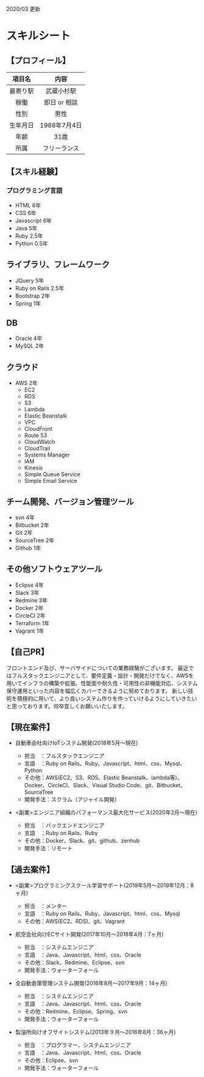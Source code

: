 2020/03 更新
# スキルシート

## 【プロフィール】

| 項目名 | 内容 |
|:-----------:|:------------:|
| 最寄り駅 | 武蔵小杉駅 |
| 稼働 | 即日 or 相談 |
| 性別 | 男性 |
| 生年月日 | 1988年7月4日 |
| 年齢 | 31歳 |
| 所属 | フリーランス |

## 【スキル経験】
 
### プログラミング言語
- HTML 6年
- CSS  6年
- Javascript 6年
- Java 5年
- Ruby 2.5年
- Python 0.5年

## ライブラリ、フレームワーク
- JQuery 5年
- Ruby on Rails 2.5年
- Bootstrap 2年
- Spring 1年

## DB
- Oracle 4年
- MySQL 2年

## クラウド
- AWS 2年
  - EC2
  - RDS
  - S3
  - Lambda
  - Elastic Beanstalk
  - VPC
  - CloudFront
  - Route 53
  - CloudWatch
  - CloudTrail
  - Systems Manager
  - IAM
  - Kinesis
  - Simple Queue Service
  - Simple Email Service

## チーム開発、バージョン管理ツール
- svn 4年
- Bitbucket 2年
- Git 2年
- SourceTree 2年
- Github 1年

## その他ソフトウェアツール
- Eclipse 4年
- Slack 3年
- Redmine 3年
- Docker 2年
- CircleCI 2年
- Terraform 1年
- Vagrant 1年

## 【自己PR】
フロントエンド及び、サーバサイドについての業務経験がございます。
最近ではフルスタックエンジニアとして、要件定義・設計・開発だけでなく、AWSを用いてインフラの構築や拡張、性能面や耐久性・可用性の非機能対応、システム保守運用といった内容を幅広くカバーできるように努めております。
新しい技術を積極的に用いて、より良いシステム作りを作っていけるようにしていきたいと思っております。何卒宜しくお願いいたします。

## 【現在案件】

- 自動車会社向けIoTシステム開発(2018年5月〜現在)
  - 担当　：フルスタックエンジニア
  - 言語　：Ruby on Rails、Ruby、Javascript、html、css、Mysql、Python
  - その他：AWS(EC2、S3、RDS、Elastic Beanstalk、lambda等)、Docker、CircleCI、Slack、Visual Studio Code、git、Bitbucket、SourceTree
  - 開発手法：スクラム（アジャイル開発）

- <副業>エンジニア組織のパフォーマンス最大化サービス(2020年2月〜現在)
  - 担当　：バックエンドエンジニア
  - 言語　：Ruby on Rails、Ruby
  - その他：Docker、Slack、git、github、zenhub
  - 開発手法：リモート

## 【過去案件】
- <副業>プログラミングスクール学習サポート(2019年5月〜2019年12月：8ヶ月)
  - 担当　：メンター
  - 言語　：Ruby on Rails、Ruby、Javascript、html、css、Mysql
  - その他：AWS(EC2、RDS)、git、Vagrant

- 航空会社向けECサイト開発(2017年10月〜2018年4月：7ヶ月)
  - 担当　：システムエンジニア
  - 言語　：Java、Javascript、html、css、Oracle
  - その他：Slack、Redmine、Eclipse、svn
  - 開発手法：ウォーターフォール

- 全自動倉庫管理システム開発(2016年8月〜2017年9月：14ヶ月)
  - 担当　：システムエンジニア
  - 言語　：Java、Javascript、html、css、Oracle
  - その他：Redmine、Eclipse、Spring、svn
  - 開発手法：ウォーターフォール

- 製油所向けオフサイトシステム(2013年９月〜2016年8月：36ヶ月)
  - 担当　：プログラマー、システムエンジニア
  - 言語　：Java、Javascript、html、css、Oracle
  - その他：Eclipse、svn
  - 開発手法：ウォーターフォール
